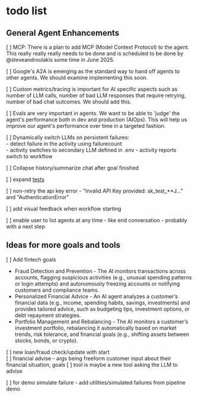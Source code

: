 # todo list

## General Agent Enhancements

[ ] MCP: There is a plan to add MCP (Model Context Protocol) to the agent. This really really really needs to be done and is scheduled to be done by @steveandroulakis some time in June 2025.

[ ] Google's A2A is emerging as the standard way to hand off agents to other agents. We should examine implementing this soon.

[ ] Custom metrics/tracing is important for AI specific aspects such as number of LLM calls, number of bad LLM responses that require retrying, number of bad chat outcomes. We should add this.

[ ] Evals are very important in agents. We want to be able to 'judge' the agent's performance both in dev and production (AIOps). This will help us improve our agent's performance over time in a targeted fashion.

[ ] Dynamically switch LLMs on persistent failures: <br />
    - detect failure in the activity using failurecount <br />
    - activity switches to secondary LLM defined in .env
    - activity reports switch to workflow

[ ] Collapse history/summarize chat after goal finished <br />

[ ] expand [tests](./tests/agent_goal_workflow_test.py)<br />

[ ] non-retry the api key error - "Invalid API Key provided: sk_test_**J..." and "AuthenticationError" <br />

[ ] add visual feedback when workflow starting <br />

[ ] enable user to list agents at any time - like end conversation - probably with a next step<br />

## Ideas for more goals and tools

[ ] Add fintech goals <br />
- Fraud Detection and Prevention - The AI monitors transactions across accounts, flagging suspicious activities (e.g., unusual spending patterns or login attempts) and autonomously freezing accounts or notifying customers and compliance teams.<br />
- Personalized Financial Advice - An AI agent analyzes a customer’s financial data (e.g., income, spending habits, savings, investments) and provides tailored advice, such as budgeting tips, investment options, or debt repayment strategies.<br />
- Portfolio Management and Rebalancing - The AI monitors a customer’s investment portfolio, rebalancing it automatically based on market trends, risk tolerance, and financial goals (e.g., shifting assets between stocks, bonds, or crypto).<br />

[ ] new loan/fraud check/update with start <br />
[ ] financial advise - args being freeform customer input about their financial situation, goals
    [ ] tool is maybe a new tool asking the LLM to advise

[ ] for demo simulate failure  - add utilities/simulated failures from pipeline demo <br />
